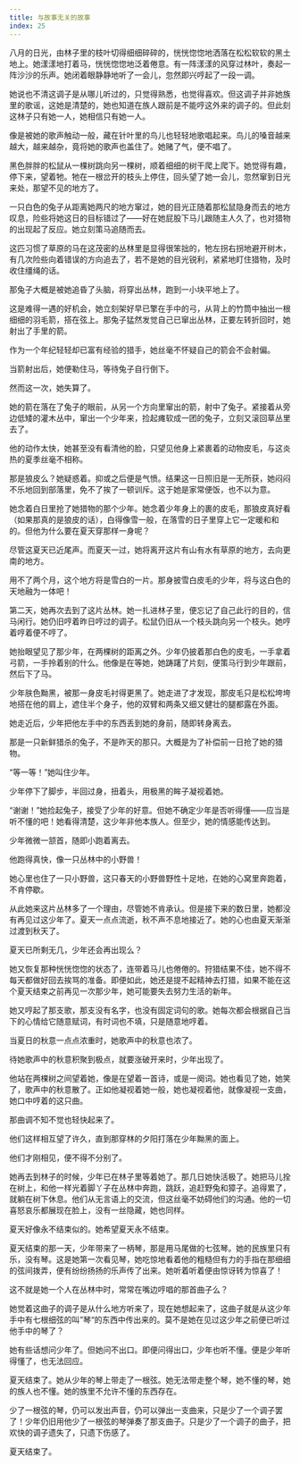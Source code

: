 ```yaml
---
title: 与故事无关的故事
index: 25
---
```


八月的日光，由林子里的枝叶切得细细碎碎的，恍恍惚惚地洒落在松松软软的黑土地上。她漾漾地打着马，恍恍惚惚地泛着倦意。有一阵漾漾的风穿过林叶，奏起一阵沙沙的乐声。她闭着眼静静地听了一会儿，忽然即兴哼起了一段一调。

她说也不清这调子是从哪儿听过的，只觉得熟悉，也觉得喜欢。但这调子并非她族里的歌谣，这她是清楚的，她也知道在族人跟前是不能哼这外来的调子的。但此刻这林子只有她一人，她相信只有她一人。

像是被她的歌声触动一般，藏在针叶里的鸟儿也轻轻地歌唱起来。鸟儿的嗓音越来越大，越来越杂，竟将她的歌声也盖住了。她赌了气，便不唱了。

黑色胖胖的松鼠从一棵树跳向另一棵树，顺着细细的树干爬上爬下。她觉得有趣，停下来，望着牠。牠在一根岔开的枝头上停住，回头望了她一会儿，忽然窜到日光来处，那望不见的地方了。

一只白色的兔子从距离她两尺的地方窜过，她的目光正随着那松鼠隐身而去的地方叹息，险些将她这日的目标错过了——好在她屁股下马儿跟随主人久了，也对猎物的出现起了反应。她立刻策马追随而去。

这匹习惯了草原的马在这茂密的丛林里是显得很笨拙的，牠左拐右拐地避开树木，有几次险些向着错误的方向追去了，若不是她的目光锐利，紧紧地盯住猎物，及时收住缰绳的话。

那兔子大概是被她追昏了头脑，将穿出丛林，跑到一小块平地上了。

这是难得一遇的好机会，她立刻架好早已擎在手中的弓，从背上的竹筒中抽出一根细细的羽毛箭，搭在弦上。那兔子猛然发觉自己已窜出丛林，正要左转折回时，她射出了手里的箭。

作为一个年纪轻轻却已富有经验的猎手，她丝毫不怀疑自己的箭会不会射偏。

当箭射出后，她便勒住马，等待兔子自行倒下。

然而这一次，她失算了。

她的箭在落在了兔子的眼前，从另一个方向里窜出的箭，射中了兔子。紧接着从旁边低矮的灌木丛中，窜出一个少年来，捡起瘫软成一团的兔子，立刻又滚回草丛里去了。

他的动作太快，她甚至没有看清他的脸，只望见他身上紧裹着的动物皮毛，与这炎热的夏季丝毫不相称。

那是狼皮么？她疑惑着。抑或之后便是气愤。结果这一日照旧是一无所获，她闷闷不乐地回到部落里，免不了挨了一顿训斥。这于她是家常便饭，也不以为意。

她念着白日里抢了她猎物的那个少年。她念着少年身上的裹的皮毛，那狼皮真好看（如果那真的是狼皮的话），白得像雪一般，在落雪的日子里穿上它一定暖和和的。但他为什么要在夏天穿那样一身呢？

尽管这夏天已近尾声。而夏天一过，她将离开这片有山有水有草原的地方，去向更南的地方。

用不了两个月，这个地方将是雪白的一片。那身披雪白皮毛的少年，将与这白色的天地融为一体吧！

第二天，她再次去到了这片丛林。她一扎进林子里，便忘记了自己此行的目的，信马闲行。她仍旧哼着昨日哼过的调子。松鼠仍旧从一个枝头跳向另一个枝头。她哼着哼着便不哼了。

她抬眼望见了那少年，在两棵树的距离之外。少年仍披着那白色的皮毛，一手拿着弓箭，一手拎着别的什么。他像是在等她，她踌躇了片刻，便策马行到少年跟前，然后下了马。

少年肤色黝黑，被那一身皮毛衬得更黑了。她走进了才发现，那皮毛只是松松垮垮地搭在他的肩上，遮住半个身子，他的双臂和两条又细又健壮的腿都露在外面。

她走近后，少年把他左手中的东西丢到她的身前，随即转身离去。

那是一只新鲜猎杀的兔子，不是昨天的那只。大概是为了补偿前一日抢了她的猎物。

“等一等！”她叫住少年。

少年停下了脚步，半回过身，扭着头，用极黑的眸子凝视着她。

“谢谢！”她捡起兔子，接受了少年的好意。但她不确定少年是否听得懂——应当是听不懂的吧！她看得清楚，这少年非他本族人。但至少，她的情感能传达到。

少年微微一颔首，随即小跑着离去。

他跑得真快，像一只丛林中的小野兽！

她心里也住了一只小野兽，这只春天的小野兽野性十足地，在她的心窝里奔跑着，不肯停歇。

从此她来这片丛林多了一个理由，尽管她不肯承认。但是接下来的数日里，她都没有再见过这少年了。夏天一点点流逝，秋不声不息地接近了。她的心也由夏天渐渐过渡到秋天了。

夏天已所剩无几，少年还会再出现么？

她又恢复那种恍恍惚惚的状态了，连带着马儿也倦倦的。狩猎结果不佳，她不得不每天都做好回去挨骂的准备。即便如此，她还是提不起精神去打猎，如果不能在这个夏天结束之前再见一次那少年，她可能要失去努力生活的新年。

她又哼起了那支歌，那支没有名字，也没有固定词句的歌。她每次都会根据自己当下的心情给它随意赋词，有时词也不填，只是随意地哼着。

当夏日的秋意一点点浓重时，她歌声中的秋意也浓了。

待她歌声中的秋意积聚到极点，就要涨破开来时，少年出现了。

他站在两棵树之间望着她，像是在望着一首诗，或是一阕词。她也看见了她，她笑了，歌声中的秋意散了。正如他凝视着她一般，她也凝视着他，就像凝视一支曲，她口中哼着的这只曲。

那曲调不知不觉也轻快起来了。

他们这样相互望了许久，直到那穿林的夕阳打落在少年黝黑的面上。

他们才刚相见，便不得不分别了。

她再去到林子的时候，少年已在林子里等着她了。那几日她快活极了。她把马儿拴在树上，和他一样光着脚丫子在丛林中奔跑，跳跃，追赶野兔和獐子。追得累了，就躺在树下休息。他们从无言语上的交流，但这丝毫不妨碍他们的沟通。他的一切喜怒哀乐都展现在脸上，没有一丝隐藏，她也同样。

夏天好像永不结束似的。她希望夏天永不结束。

夏天结束的那一天，少年带来了一柄琴，那是用马尾做的七弦琴。她的民族里只有乐，没有琴。这是她第一次看见琴，她吃惊地看着他的粗糙但有力的手指在那细细的弦间拨弄，便有纷纷扬扬的乐声传了出来。她听着听着便由惊讶转为惊喜了！

这不就是她一个人在丛林中时，常常在嘴边哼唱的那首曲子么？

她觉着这曲子的调子是从什么地方听来了，现在她想起来了，这曲子就是从这少年手中有七根细弦的叫”琴“的东西中传出来的。莫不是她在见过这少年之前便已听过他手中的琴了？

她有些话想问少年了。但她问不出口。即便问得出口，少年也听不懂。便是少年听得懂了，也无法回应。

夏天结束了。她从少年的琴上带走了一根弦。她无法带走整个琴，她不懂的琴，她的族人也不懂。她的族里不允许不懂的东西存在。

少了一根弦的琴，仍可以发出声音，仍可以弹出一支曲来，只是少了一个调子罢了！少年仍旧用他少了一根弦的琴弹奏了那支曲子。只是少了一个调子的曲子，把欢快的调子遗失了，只遗下伤感了。

夏天结束了。

